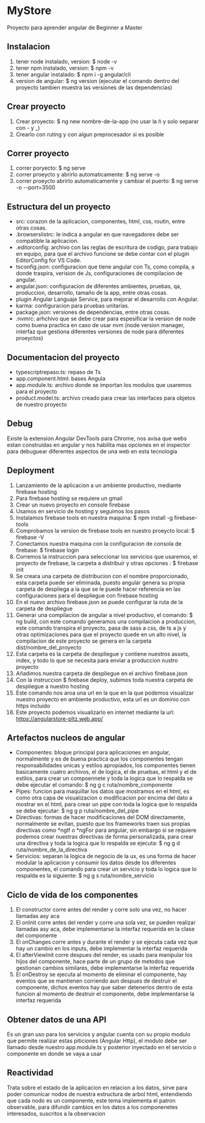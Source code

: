 # MyStore

Proyecto para aprender angular de Beginner a Master

## Instalacion

1. tener node instalado, version: $ node -v
2. tener npm instalado, version: $ npm -v
3. tener angular instalado: $ npm i -g angular/cli
4. version de angular: $ ng version (ejecutar el comando dentro del proyecto tambien muestra las versiones de las dependencias)

## Crear proyecto

1. Crear proyecto: $ ng new nombre-de-la-app (no usar la ñ y solo separar con - y \_)
2. Crearlo con ruting y con algun preprocesador si es posible

## Correr proyecto

1. correr poryecto: $ ng serve
2. correr proeycto y abrirlo automaticamente: $ ng serve -o
3. correr proeycto abrirlo automaticamente y cambiar el puerto: $ ng serve -o --port=3500

## Estructura del un proyecto

- src: corazon de la aplicacion, componentes, html, css, routin, entre otras cosas.
- .browserslistrc: le indica a angular en que navegadores debe ser compatible la aplicacion.
- .editorconfig: archivo con las reglas de escritura de codigo, para trabajo en equipo, para que el archivo funcione se debe contar con el plugin EditorConfig for VS Code.
- tsconfig.json: configuracion que tiene angular con Ts, como compila, a donde traspira, verision de Js, configuraciones de compilacion de angular.
- angular.json: configuracion de diferentes ambientes, pruebas, qa, produccion, desarrollo, tamaño de la app, entre otras cosas.
- plugin Angular Languaje Service, para mejorar el desarrollo con Angular.
- karma: configuracion para pruebas unitarias.
- package.json: versiones de dependencias, entre otras cosas.
- .nvmrc: arhchivo que se debe crear para espesificar la version de node como buena practica en caso de usar nvm (node version manager, interfaz que gestiona diferentes versiones de node para diferentes proeyctos)

## Documentacion del proyecto

- typescriptrepaso.ts: repaso de Ts
- app.component.html: bases Angula
- app.module.ts: archivo donde se importan los modulos que usaremos para el proyecto
- product.model.ts: archivo creado para crear las interfaces para objetos de nuestro proyecto

## Debug

Existe la extension Angular DevTools para Chrome, nos avisa que webs estan construidas en angular y nos habilita mas opciones en el inspector para debuguear diferentes aspectos de una web en esta tecnologia

## Deployment

1. Lanzamiento de la aplicacion a un ambiente productivo, mediante firebase hosting
2. Para firebase hosting se requiere un gmail
3. Crear un nuevo proyecto en console firebase
4. Usamos en servicio de hosting y seguimos los pasos
5. Instalamos firebase tools en nuestra maquina: $ npm install -g firebase-tools
6. Comprobamos la version de firebase tools en nuestro proeycto local: $ firebase -V
7. Conectamos nuestra maquina con la configuracion de consola de firebase: $ firebase login
8. Corremos la instruccion para seleccionar los servicios que usaremos, el proyecto de firebase, la carpeta a distribuir y otras opciones : $ firebase init
9. Se creara una carpeta de distribucion con el nombre proporcionado, esta carpeta puede ser eliminada, puesto angular genera su propia carpeta de despliega a la que se le puede hacer referencia en las configuraciones para el despliegue con firebase hosting
10. En el nuevo archivo firebase.json se puede configurar la ruta de la carpeta de despliegue
11. Generar una compilacion de angular a nivel productivo, el comando: $ ng build, con este comando generamos una compilaicion a produccion, este comando transpira el proyecto, pasa de sass a css, de ts a js y otras optimizaciones para que el proyecto quede en un alto nivel, la compilacion de este proyecto se genera en la carpeta dist/nombre_del_proyecto
12. Esta carpeta es la carpeta de despliegue y contiene nuestros assets, index, y todo lo que se necesita para enviar a produccion nustro proyecto
13. Añadimos nuestra carpeta de despliegue en el archivo firebase.json
14. Con la instruccion $ firebase deploy, subimos toda nuestra carpeta de despliegue a nuestro hosting
15. Este comando nos aroa una url en la que en la que podemos visualizar nuestro proyecto en ambiente productivo, esta url es un dominio con https incluido
16. Este proyecto podemos visualizarlo en internet mediante la url: https://angularstore-pltz.web.app/

## Artefactos nucleos de angular

- Componentes: bloque principal para aplicaciones en angular, normalmente y es de buena practica que los componentes tengan responsabilidades unicas y estilos apropiados, los componentes tienen basicamente cuatro archivos, el de logica, el de pruebas, el html y el de estilos, para crear un compoennete y toda la logica que lo respalda se debe ejecutar el comando: $ ng g c ruta/nombre_componente
- Pipes: funcion para maquillar los datos que mostramos en el html, es como otra capa de visualizacion o modificacion por encima del dato a mostrar en el html, para crear un pipe con toda la logica que lo respalda se debe ejecutar: $ ng g p ruta/nombre_del_pipe
- Directivas: formas de hacer modificaciones del DOM directamente, normalmente se evitan, puesto que los frameworks traen sus propias directivas como *ngIf o *ngFor para angular, sin embargo si se requiere podemos crear nuestras directivas de forma personalizada, para crear una directiva y toda la logica que lo respalda se ejecuta: $ ng g d ruta/nombre_de_la_directiva
- Servicios: separan la logica de negocio de la ux, es una forma de hacer modular la aplicacion y consumir los datos desde los diferentes componentes, el comando para crear un servicio y toda lo logica que lo respalda es la siguiente: $ ng g s ruta/nombre_servicio

## Ciclo de vida de los componentes

1. El constructor corre antes del render y corre solo una vez, no hacer llamadas asy aca
2. El onInit corre antes del render y corre una sola vez, se pueden realizar llamadas asy aca, debe implementarse la interfaz requerida en la clase del componente
3. El onChanges corre antes y durante el render y se ejecuta cada vez que hay un cambio en los inputs, debe implementar la interfaz requerida
4. El afterViewInit corre despues del render, es usado para manipular los hijos del componente, hace parte de un grupo de metodos que gestionan cambios similares, debe implementarse la interfaz requerida
5. El onDestroy se ejecuta al momento de eliminar el componente, hay eventos que se mantienen corriendo aun despues de destruir el componente, dichos eventos hay que saber detenerlos dentro de esta funcion al momento de destruir el componente, debe implementarse la interfaz requerida

## Obtener datos de una API

Es un gran uso para los servicios y angular cuenta con su propio modulo que permite realizar estas piticiones (Angular Http), el modulo debe ser llamado desde nuestro app.module.ts y posterior inyectado en el servicio o componente en donde se vaya a usar

## Reactividad

Trata sobre el estado de la aplicacion en relacion a los datos, sirve para poder comunicar nodos de nuestra estructura de arbol html, entendiendo que cada nodo es un componente, este tema implementa el patron observable, para difundir cambios en los datos a los componenetes interesados, suscritos a la observacion

